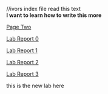 //ivors index file
read this text  
**I want to learn how to write this more**

[Page Two](pagetwo.html)


[Lab Report 0](lab-report-1-week-0.html)

[Lab Report 1](lab-report.html)

[Lab Report 2](lab-report-2.html)

[Lab Report 3](lab-report-3.html)

this is the new lab here

